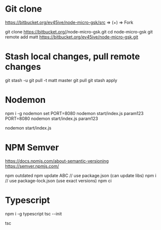 
# Git clone
<!-- git clone https://bitbucket.org/ev45ive/node-micro-gsk.git -->
https://bitbucket.org/ev45ive/node-micro-gsk/src => (+) => Fork

git clone https://bitbucket.org/<twoj user>/node-micro-gsk.git
cd node-micro-gsk
git remote add matt https://bitbucket.org/ev45ive/node-micro-gsk.git

# Stash local changes, pull remote changes
git stash -u
git pull -t matt master 
git pull
git stash apply

# Nodemon
npm i -g nodemon
set PORT=8080 nodemon start/index.js param123
PORT=8080 nodemon start/index.js param123

nodemon start/index.js 

# NPM Semver
https://docs.npmjs.com/about-semantic-versioning
https://semver.npmjs.com/

npm outdated
npm update ABC
// use package.json (can update libs)
npm i 
// use package-lock.json (use exact versions)
npm ci 

# Typescript
npm i -g typescript
tsc --init

tsc